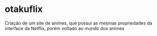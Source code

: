 # otakuflix
Criação de um site de animes, que possui as mesmas propriedades da interface da Netflix, porém voltado ao mundo dos animes
